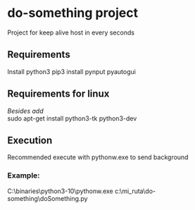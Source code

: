 # do-something project
Project for keep alive host in every seconds

## Requirements
Install python3
pip3 install pynput pyautogui

## Requirements for linux
*Besides add* <br />
sudo apt-get install python3-tk python3-dev

## Execution
Recommended execute with pythonw.exe to send background

### Example:
C:\binaries\python3-10\pythonw.exe c:\mi_ruta\do-something\doSomething.py
